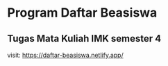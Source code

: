 # Program Daftar Beasiswa

## Tugas Mata Kuliah IMK semester 4

visit: https://daftar-beasiswa.netlify.app/
